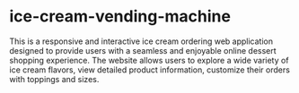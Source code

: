 # ice-cream-vending-machine
This is a responsive and interactive ice cream ordering web application designed to provide users with a seamless and enjoyable online dessert shopping experience. The website allows users to explore a wide variety of ice cream flavors, view detailed product information, customize their orders with toppings and sizes.
